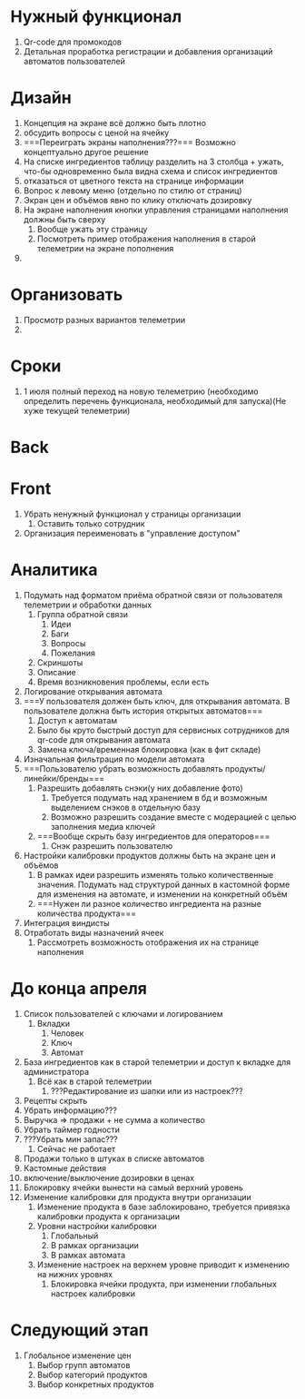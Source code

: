 # Нужный функционал
1.  Qr-code для промокодов
2. Детальная проработка регистрации и добавления организаций автоматов пользователей

# Дизайн
1. Концепция на экране всё должно быть плотно
2. обсудить вопросы с ценой на ячейку
3. ===Переиграть экраны наполнения???=== Возможно концептуально другое решение
4. На списке ингредиентов таблицу разделить на 3 столбца + ужать, что-бы одновременно была видна схема и список ингредиентов
5. отказаться от цветного текста на странице информации
6. Вопрос к левому меню (отдельно по стилю от страниц)
7. Экран цен и объёмов явно по клику отключать дозировку
8. На экране наполнения кнопки управления страницами наполнения должны быть сверху
	1. Вообще ужать эту страницу
	2. Посмотреть пример отображения наполнения в старой телеметрии на экране пополнения
9. 
# Организовать
1. Просмотр разных вариантов телеметрии
2. 

# Сроки
1. 1 июля полный переход на новую телеметрию (необходимо определить перечень функционала, необходимый для запуска)(Не хуже текущей телеметрии)
# Back
# Front
1. Убрать ненужный функционал у страницы организации
	1. Оставить только сотрудник
2. Организация переименовать в "управление доступом"
# Аналитика
1. Подумать над форматом приёма обратной связи от пользователя телеметрии и обработки данных
	1. Группа обратной связи
		1. Идеи
		2. Баги
		3. Вопросы
		4. Пожелания
	2. Скриншоты
	3. Описание
	4. Время возникновения проблемы, если есть
2. Логирование открывания автомата
3. ===У пользователя должен быть ключ, для открывания автомата. В пользователе должна быть история открытых автоматов===
	1. Доступ к автоматам
	2. Было бы круто быстрый доступ для сервисных сотрудников для qr-code для открывания автомата
	3. Замена ключа/временная блокировка (как в фит складе)
4. Изначальная фильтрация по модели автомата
5. ===Пользователю убрать возможность добавлять продукты/линейки/бренды===
	1. Разрешить добавлять снэки(у них добавление фото)
		1. Требуется подумать над хранением в бд и возможным выделением снэков в отдельную базу
		2. Возможно разрешить создание вместе с модерацией с целью заполнения медиа ключей
	2. ===Вообще скрыть базу ингредиентов для операторов===
		1. Снэк разрешить пользователю
6. Настройки калибровки продуктов должны быть на экране цен и объёмов
	1. В рамках идеи разрешить изменять только количественные значения. Подумать над структурой данных в кастомной форме для изменения на автомате, и изменении на конкретный объём
	2. ===Нужен ли разное количество ингредиента на разные количества продукта===
7. Интеграция виндисты 
8. Отработать виды назначений ячеек
	1. Рассмотреть возможность отображения их на странице наполнения


# До конца апреля
1. Список пользователей с ключами и логированием
	1. Вкладки 
		1. Человек
		2. Ключ
		3. Автомат
2. База ингредиентов как в старой телеметрии и доступ к вкладке для администратора
	1. Всё как в старой телеметрии
		1. ???Редактирование из шапки или из настроек???
3. Рецепты скрыть
4. Убрать информацию???
5. Выручка => продажи + не сумма а количество
6. Убрать таймер годности
7. ???Убрать мин запас???
	1. Сейчас не работает
8. Продажи только в штуках в списке автоматов
9. Кастомные действия
10. включение/выключение дозировки в ценах
11. Блокировку ячейки вынести на самый верхний уровень
12. Изменение калибровки для продукта внутри организации
	1. Изменение продукта в базе заблокировано, требуется привязка калибровки продукта к организации
	2. Уровни настройки калибровки
		1. Глобальный
		2. В рамках организации
		3. В рамках автомата
	3. Изменение настроек на верхнем уровне приводит к изменению на нижних уровнях
		1. Блокировка ячейки продукта, при изменении глобальных настроек калибровки

# Следующий этап
1. Глобальное изменение цен 
	1. Выбор групп автоматов
	2. Выбор категорий продуктов
	3. Выбор конкретных продуктов